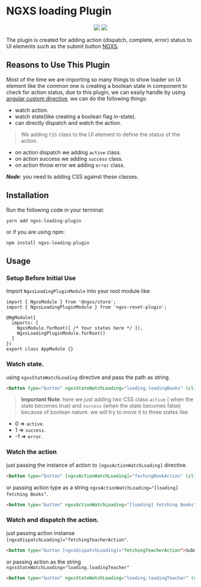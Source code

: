 # NGXS loading Plugin


<p align="center">
  <img src="https://img.shields.io/github/license/ng-turkey/ngxs-reset-plugin.svg" />
  <a href="https://twitter.com/__bangash"><img src="https://img.shields.io/twitter/follow/__bangash.svg?label=Follow"/></a>
</p>

The plugin is created for adding action (dispatch, complete, error) status to UI elements such as the submit button [NGXS](https://www.npmjs.com/package/@ngxs/store).


## Reasons to Use This Plugin

 Most of the time we are importing so many things to show loader on Ui element like the common one is creating a boolean state in component 
to check for action status, due to this plugin, we can easily handle by using [angular custom directive](https://angular.io/guide/attribute-directives), we can do the following things:

- watch action.
- watch state(like creating a boolean flag in-state).
- can directly dispatch and watch the action.

>We adding `CSS` class to the UI element to define the status of the action.
 * on action dispatch we adding `active` class.
 * on action success we adding `success` class.
 * on action throw error we adding `error` class.

 ***Node***: you need to adding CSS against these classes.

## Installation

Run the following code in your terminal:

```
yarn add ngxs-loading-plugin
```

or if you are using npm:

```
npm install ngxs-loading-plugin
```

## Usage

### Setup Before Initial Use

Import `NgxsLoadingPluginModule` into your root module like:

```TS
import { NgxsModule } from '@ngxs/store';
import { NgxsLoadingPluginModule } from 'ngxs-reset-plugin';

@NgModule({
  imports: [
    NgxsModule.forRoot([ /* Your states here */ ]),
    NgxsLoadingPluginModule.forRoot()
  ]
})
export class AppModule {}
```

### Watch state.

using `ngxsStateWatchLoading` directive and pass the path as string.

```html
<button type="button" ngxsStateWatchLoading="loading.loadingBooks" (click)="fetchingBooks()">Submit</button>
```

> **Important Note**: here we just adding two CSS class `active` ( when the state becomes true) and `success` (when the state becomes false) because of boolean nature. we will try to move it to three states like 
* 0  => `active`.
* 1  => `success`.
* -1 => `error`.


### Watch the action

just passing the instance of action to `[ngxsActionWatchLoading]` directive.
```html
<button type="button" [ngxsActionWatchLoading]="fechingBookAction" (click)="fetchingBooks()">Submit</button>
```
or passing action type as a string `ngxsActionWatchLoading="[loading] fetching Books"`.
```html
<button type="button" ngxsActionWatchLoading="[loading] fetching Books" (click)="fetchingBooks()">Submit</button>
```

### Watch and dispatch the action.

just passing action instanse `[ngxsDispatchLoading]="fetchingTeacherAction"`.
```html
<button type="button [ngxsDispatchLoading]="fetchingTeacherAction">Submit</button>

```
or passing action as the string `ngxsStateWatchLoading="loading.loadingTeacher"`

```html
<button type="button" ngxsStateWatchLoading="loading.loadingTeacher" (click)="fetchingTeachers()">Submit</button>
```


